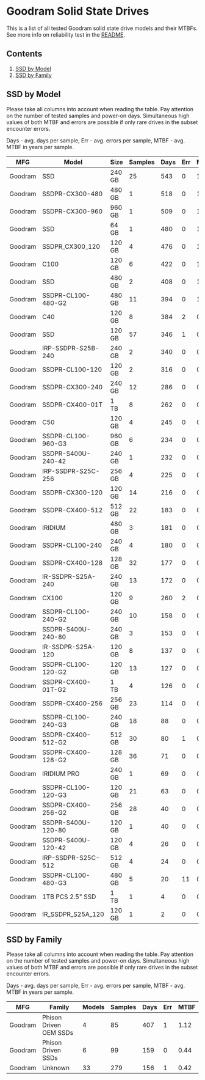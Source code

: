 Goodram Solid State Drives
==========================

This is a list of all tested Goodram solid state drive models and their MTBFs. See
more info on reliability test in the [README](https://github.com/linuxhw/SMART).

Contents
--------

1. [ SSD by Model  ](#ssd-by-model)
2. [ SSD by Family ](#ssd-by-family)

SSD by Model
------------

Please take all columns into account when reading the table. Pay attention on the
number of tested samples and power-on days. Simultaneous high values of both MTBF
and errors are possible if only rare drives in the subset encounter errors.

Days - avg. days per sample,
Err  - avg. errors per sample,
MTBF - avg. MTBF in years per sample.

| MFG       | Model              | Size   | Samples | Days  | Err   | MTBF |
|-----------|--------------------|--------|---------|-------|-------|------|
| Goodram   | SSD                | 240 GB | 25      | 543   | 0     | 1.49   |
| Goodram   | SSDPR-CX300-480    | 480 GB | 1       | 518   | 0     | 1.42   |
| Goodram   | SSDPR-CX300-960    | 960 GB | 1       | 509   | 0     | 1.40   |
| Goodram   | SSD                | 64 GB  | 1       | 480   | 0     | 1.32   |
| Goodram   | SSDPR_CX300_120    | 120 GB | 4       | 476   | 0     | 1.30   |
| Goodram   | C100               | 120 GB | 6       | 422   | 0     | 1.16   |
| Goodram   | SSD                | 480 GB | 2       | 408   | 0     | 1.12   |
| Goodram   | SSDPR-CL100-480-G2 | 480 GB | 11      | 394   | 0     | 1.08   |
| Goodram   | C40                | 120 GB | 8       | 384   | 2     | 0.98   |
| Goodram   | SSD                | 120 GB | 57      | 346   | 1     | 0.95   |
| Goodram   | IRP-SSDPR-S25B-240 | 240 GB | 2       | 340   | 0     | 0.93   |
| Goodram   | SSDPR-CL100-120    | 120 GB | 2       | 316   | 0     | 0.87   |
| Goodram   | SSDPR-CX300-240    | 240 GB | 12      | 286   | 0     | 0.78   |
| Goodram   | SSDPR-CX400-01T    | 1 TB   | 8       | 262   | 0     | 0.72   |
| Goodram   | C50                | 120 GB | 4       | 245   | 0     | 0.67   |
| Goodram   | SSDPR-CL100-960-G3 | 960 GB | 6       | 234   | 0     | 0.64   |
| Goodram   | SSDPR-S400U-240-42 | 240 GB | 1       | 232   | 0     | 0.64   |
| Goodram   | IRP-SSDPR-S25C-256 | 256 GB | 4       | 225   | 0     | 0.62   |
| Goodram   | SSDPR-CX300-120    | 120 GB | 14      | 216   | 0     | 0.59   |
| Goodram   | SSDPR-CX400-512    | 512 GB | 22      | 183   | 0     | 0.50   |
| Goodram   | IRIDIUM            | 480 GB | 3       | 181   | 0     | 0.50   |
| Goodram   | SSDPR-CL100-240    | 240 GB | 4       | 180   | 0     | 0.49   |
| Goodram   | SSDPR-CX400-128    | 128 GB | 32      | 177   | 0     | 0.49   |
| Goodram   | IR-SSDPR-S25A-240  | 240 GB | 13      | 172   | 0     | 0.47   |
| Goodram   | CX100              | 120 GB | 9       | 260   | 2     | 0.46   |
| Goodram   | SSDPR-CL100-240-G2 | 240 GB | 10      | 158   | 0     | 0.43   |
| Goodram   | SSDPR-S400U-240-80 | 240 GB | 3       | 153   | 0     | 0.42   |
| Goodram   | IR-SSDPR-S25A-120  | 120 GB | 8       | 137   | 0     | 0.38   |
| Goodram   | SSDPR-CL100-120-G2 | 120 GB | 13      | 127   | 0     | 0.35   |
| Goodram   | SSDPR-CX400-01T-G2 | 1 TB   | 4       | 126   | 0     | 0.35   |
| Goodram   | SSDPR-CX400-256    | 256 GB | 23      | 114   | 0     | 0.31   |
| Goodram   | SSDPR-CL100-240-G3 | 240 GB | 18      | 88    | 0     | 0.24   |
| Goodram   | SSDPR-CX400-512-G2 | 512 GB | 30      | 80    | 1     | 0.20   |
| Goodram   | SSDPR-CX400-128-G2 | 128 GB | 36      | 71    | 0     | 0.20   |
| Goodram   | IRIDIUM PRO        | 240 GB | 1       | 69    | 0     | 0.19   |
| Goodram   | SSDPR-CL100-120-G3 | 120 GB | 21      | 63    | 0     | 0.17   |
| Goodram   | SSDPR-CX400-256-G2 | 256 GB | 28      | 40    | 0     | 0.11   |
| Goodram   | SSDPR-S400U-120-80 | 120 GB | 1       | 40    | 0     | 0.11   |
| Goodram   | SSDPR-S400U-120-42 | 120 GB | 4       | 26    | 0     | 0.07   |
| Goodram   | IRP-SSDPR-S25C-512 | 512 GB | 4       | 24    | 0     | 0.07   |
| Goodram   | SSDPR-CL100-480-G3 | 480 GB | 5       | 20    | 11    | 0.04   |
| Goodram   | 1TB PCS 2.5" SSD   | 1 TB   | 1       | 4     | 0     | 0.01   |
| Goodram   | IR_SSDPR_S25A_120  | 120 GB | 1       | 2     | 0     | 0.01   |

SSD by Family
-------------

Please take all columns into account when reading the table. Pay attention on the
number of tested samples and power-on days. Simultaneous high values of both MTBF
and errors are possible if only rare drives in the subset encounter errors.

Days - avg. days per sample,
Err  - avg. errors per sample,
MTBF - avg. MTBF in years per sample.

| MFG       | Family                 | Models | Samples | Days  | Err   | MTBF |
|-----------|------------------------|--------|---------|-------|-------|------|
| Goodram   | Phison Driven OEM SSDs | 4      | 85      | 407   | 1     | 1.12   |
| Goodram   | Phison Driven SSDs     | 6      | 99      | 159   | 0     | 0.44   |
| Goodram   | Unknown                | 33     | 279     | 156   | 1     | 0.42   |
